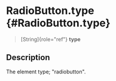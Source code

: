 RadioButton.type {#RadioButton.type}
================

> [String]{role="ref"} **type**

Description
-----------

The element type; \"radiobutton\".
